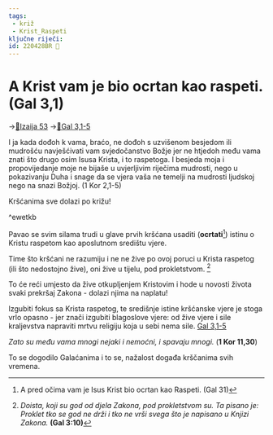 ```yaml
---
tags: 
 - križ 
 - Krist_Raspeti 
ključne riječi:
id: 220428BR 🌿
---
```

 
# A Krist vam je bio ocrtan kao raspeti. (Gal 3,1)
→[📝Izaija 53](../3.Biblijski_tekstovi/Izaija-53.md)
→[📝Gal 3,1-5](../3.Biblijski_tekstovi/Gal-3_1-5.md)


I ja kada dođoh k vama, braćo, ne dođoh s uzvišenom besjedom  ili mudrošću navješćivati vam svjedočanstvo Božje
jer ne htjedoh  među vama znati što drugo osim Isusa Krista, i to raspetoga.
I  besjeda moja i propovijedanje moje ne bijaše u uvjerljivim riječima  mudrosti, nego u pokazivanju Duha i snage
da se vjera vaša  ne temelji na mudrosti ljudskoj nego na snazi Božjoj. (1 Kor 2,1-5)


Kršćanima sve dolazi po križu! 
<!-- ~~ovdje stavi poveznicu na kartice koje govore o apsolustnosti križa . imam mislim u obsidianu~~ ❗--> ^ewetkb

Pavao se svim silama trudi u glave prvih kršćana usaditi (**ocrtati**[^1]) istinu o Kristu raspetom kao aposlutnom središtu vjere.

Time što kršćani ne razumiju i ne ne žive po ovoj poruci u Krista raspetog  (ili što nedostojno žive), oni žive u tijelu, pod prokletstvom. [^2]

To će reći umjesto da žive otkupljenjem Kristovim i hode u novosti života svaki prekršaj Zakona - dolazi njima na naplatu!


Izgubiti fokus sa Krista raspetog, te središnje istine kršćanske vjere je stoga vrlo opasno - jer znači izgubiti  blagoslove vjere: od žive vjere i sile kraljevstva napraviti mrtvu religiju koja u sebi nema sile.  [Gal 3,1-5](3.Biblijski_tekstovi/Gal-3_1-5.md) 

*Zato su među vama mnogi nejaki i nemoćni, i spavaju mnogi.* (**1 Kor 11,30**)


[^1]:  A pred očima vam je  Isus Krist bio ocrtan kao Raspeti.  (Gal 31)
[^2]: *Doista, koji su god od djela Zakona, pod prokletstvom  su. Ta pisano je: Proklet tko se god ne drži i tko ne vrši  svega što je napisano u Knjizi Zakona.* **(Gal 3:10)** 

To se dogodilo Galaćanima i to se, nažalost događa krščanima svih vremena.